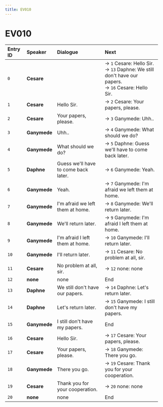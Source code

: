 ```yaml
---
title: EV010
---
```


# EV010


| Entry ID | Speaker | Dialogue | Next |
| :------- | :------ | :------- | :------------ |
| `0` | **Cesare** |  | → `1` Cesare: Hello Sir\.<br>→ `13` Daphne: We still don't have our papers\.<br>→ `16` Cesare: Hello Sir\. |
| `1` | **Cesare** | Hello Sir\. | → `2` Cesare: Your papers, please\. |
| `2` | **Cesare** | Your papers, please\. | → `3` Ganymede: Uhh\.\. |
| `3` | **Ganymede** | Uhh\.\. | → `4` Ganymede: What should we do? |
| `4` | **Ganymede** | What should we do? | → `5` Daphne: Guess we'll have to come back later\. |
| `5` | **Daphne** | Guess we'll have to come back later\. | → `6` Ganymede: Yeah\. |
| `6` | **Ganymede** | Yeah\. | → `7` Ganymede: I'm afraid we left them at home\. |
| `7` | **Ganymede** | I'm afraid we left them at home\. | → `8` Ganymede: We'll return later\. |
| `8` | **Ganymede** | We'll return later\. | → `9` Ganymede: I'm afraid I left them at home\. |
| `9` | **Ganymede** | I'm afraid I left them at home\. | → `10` Ganymede: I'll return later\. |
| `10` | **Ganymede** | I'll return later\. | → `11` Cesare: No problem at all, sir\. |
| `11` | **Cesare** | No problem at all, sir\. | → `12` none: none |
| `12` | **none** | none | End |
| `13` | **Daphne** | We still don't have our papers\. | → `14` Daphne: Let's return later\. |
| `14` | **Daphne** | Let's return later\. | → `15` Ganymede: I still don't have my papers\. |
| `15` | **Ganymede** | I still don't have my papers\. | End |
| `16` | **Cesare** | Hello Sir\. | → `17` Cesare: Your papers, please\. |
| `17` | **Cesare** | Your papers, please\. | → `18` Ganymede: There you go\. |
| `18` | **Ganymede** | There you go\. | → `19` Cesare: Thank you for your cooperation\. |
| `19` | **Cesare** | Thank you for your cooperation\. | → `20` none: none |
| `20` | **none** | none | End |
